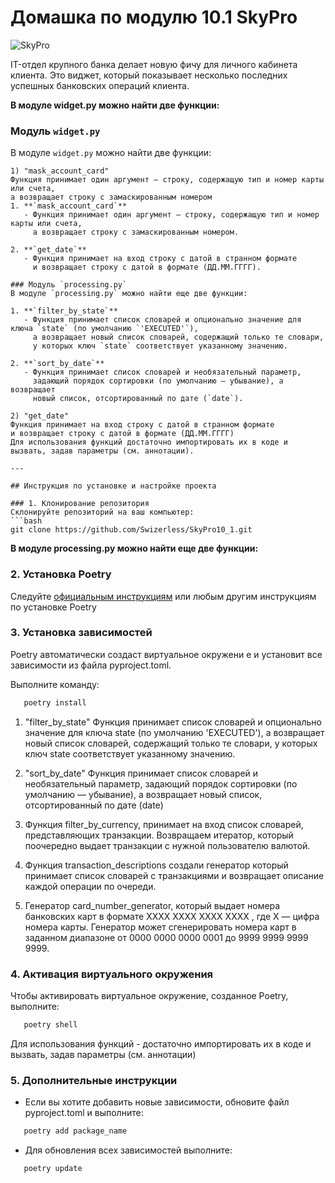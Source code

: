 # Домашка по модулю 10.1 SkyPro

![SkyPro](https://digital-academy.ru/foto/school/skypro-2.png)

IT-отдел крупного банка делает новую фичу для личного кабинета клиента. Это виджет,
   который показывает несколько последних успешных банковских операций клиента.

**В модуле widget.py можно найти две функции:**
### Модуль `widget.py`
В модуле `widget.py` можно найти две функции:

```
1) "mask_account_card" 
Функция принимает один аргумент — строку, содержащую тип и номер карты или счета,
а возвращает строку с замаскированным номером
1. **`mask_account_card`**
   - Функция принимает один аргумент — строку, содержащую тип и номер карты или счета,  
     а возвращает строку с замаскированным номером.

2. **`get_date`**
   - Функция принимает на вход строку с датой в странном формате  
     и возвращает строку с датой в формате (ДД.ММ.ГГГГ).

### Модуль `processing.py`
В модуле `processing.py` можно найти еще две функции:

1. **`filter_by_state`**
   - Функция принимает список словарей и опционально значение для ключа `state` (по умолчанию `'EXECUTED'`),  
     а возвращает новый список словарей, содержащий только те словари,  
     у которых ключ `state` соответствует указанному значению.

2. **`sort_by_date`**
   - Функция принимает список словарей и необязательный параметр,  
     задающий порядок сортировки (по умолчанию — убывание), а возвращает  
     новый список, отсортированный по дате (`date`).

2) "get_date"
Функция принимает на вход строку с датой в странном формате
и возвращает строку с датой в формате (ДД.ММ.ГГГГ)
Для использования функций достаточно импортировать их в коде и вызвать, задав параметры (см. аннотации).

---

## Инструкция по установке и настройке проекта

### 1. Клонирование репозитория
Склонируйте репозиторий на ваш компьютер:
```bash
git clone https://github.com/Swizerless/SkyPro10_1.git
```
**В модуле processing.py можно найти еще две функции:**
### 2. Установка Poetry
Следуйте [официальным инструкциям](https://python-poetry.org/docs/#installation) или любым другим инструкциям по установке Poetry

### 3. Установка зависимостей
Poetry автоматически создаст виртуальное окружени е и установит все зависимости из файла pyproject.toml. 

Выполните команду:
```bash 
   poetry install
```
1) "filter_by_state"
Функция принимает список словарей и опционально
значение для ключа state (по умолчанию 'EXECUTED'),
а возвращает новый список словарей, содержащий только те словари,
у которых ключ state соответствует указанному значению.

2) "sort_by_date"
Функция принимает список словарей и необязательный параметр,
задающий порядок сортировки (по умолчанию — убывание), а возвращает
новый список, отсортированный по дате (date)

3) Функция filter_by_currency, принимает на вход список словарей, представляющих транзакции.
Возвращаем итератор, который поочередно выдает транзакции с нужной пользователю валютой.

4) Функция transaction_descriptions создали генератор который принимает список словарей с транзакциями 
и возвращает описание каждой операции по очереди.

5) Генератор card_number_generator, который выдает номера банковских карт в формате XXXX XXXX XXXX XXXX
, где X — цифра номера карты. 
Генератор может сгенерировать номера карт в заданном диапазоне от 0000 0000 0000 0001 до 9999 9999 9999 9999.

### 4. Активация виртуального окружения
Чтобы активировать виртуальное окружение, созданное Poetry, выполните:
```bash 
   poetry shell
```

Для использования функций - достаточно импортировать их в коде и вызвать, задав параметры (см. аннотации) 
### 5. Дополнительные инструкции
- Если вы хотите добавить новые зависимости, обновите файл pyproject.toml и выполните: 
```bash
   poetry add package_name
```
- Для обновления всех зависимостей выполните:
```bash
   poetry update
```
